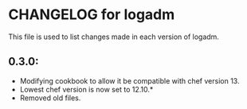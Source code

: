 # CHANGELOG for logadm
This file is used to list changes made in each version of logadm.

## 0.3.0:
- Modifying cookbook to allow it be compatible with chef version 13.
- Lowest chef version is now set to 12.10.*
- Removed old files.